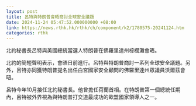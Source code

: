 ```yaml
---
layout: post
title: 呂特與特朗普會晤商討全球安全議題
date: 2024-11-24 05:47:52.000000000 +08:00
link: https://news.rthk.hk/rthk/ch/component/k2/1780575-20241124.htm
categories: rthk
---
```


北約秘書長呂特與美國總統當選人特朗普在佛羅里達州棕櫚灘會晤。

北約的簡短聲明表示，會晤日前進行。呂特與特朗普商討一系列全球安全議題。另外，呂特亦同獲特朗普提名出任白宮國家安全顧問的佛羅里達州眾議員沃爾茲會晤。

呂特今年10月接任北約秘書長。他曾擔任荷蘭首相。在特朗普第一個總統任期內，呂特被外界視為與特朗普打交道最成功的歐盟國家領導人之一。
